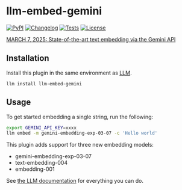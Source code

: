 # llm-embed-gemini

[![PyPI](https://img.shields.io/pypi/v/llm-embed-gemini.svg)](https://pypi.org/project/llm-embed-gemini/)
[![Changelog](https://img.shields.io/github/v/release/Florents-Tselai/llm-embed-gemini?include_prereleases&label=changelog)](https://github.com/Florents-Tselai/llm-embed-gemini/releases)
[![Tests](https://github.com/Florents-Tselai/llm-embed-gemini/workflows/Test/badge.svg)](https://github.com/Florents-Tselai/llm-embed-gemini/actions?query=workflow%3ATest)
[![License](https://img.shields.io/badge/license-Apache%202.0-blue.svg)](https://github.com/simonw/llm-embed-gemini/blob/main/LICENSE)

[MARCH 7, 2025: State-of-the-art text embedding via the Gemini API](https://developers.googleblog.com/en/gemini-embedding-text-model-now-available-gemini-api/)

## Installation

Install this plugin in the same environment as [LLM](https://llm.datasette.io/).

    llm install llm-embed-gemini

## Usage

To get started embedding a single string, run the following:

```bash
export GEMINI_API_KEY=xxxx
llm embed -m gemini-embedding-exp-03-07 -c 'Hello world'
```

This plugin adds support for three new embedding models:

* gemini-embedding-exp-03-07
* text-embedding-004
* embedding-001

See [the LLM documentation](https://llm.datasette.io/en/stable/embeddings/index.html) for everything you can do.



